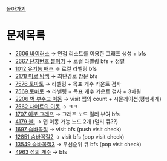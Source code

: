 [돌아가기](./README.md)
# 문제목록
- [2606 바이러스](./2606.py) → 인접 리스트를 이용한 그래프 생성 + bfs
- [2667 단지번호 붙이기](./P2667.java) → 로컬 라벨링 bfs + 정렬
- [1012 유기농 배추](./P1012.java) → 로컬 라벨링 bfs
- [2178 미로 탐색](./P2178.java) → 최단경로 방문 bfs
- [7576 토마토](./P7576.java) → 라벨링 + 목표 개수 카운트 검사
- [7569 토마토](./P7569.java) → 라벨링 + 목표 개수 카운트 검사 + 3차원
- [2206 벽 부수고 이동](./P2206.java) → visit 맵의 count + 시뮬레이션(평행세계)
- [7562 나이트의 이동](./P7562.java) → ㅋㅋ
- [1707 이분 그래프](./1707.py) → 그래프 노드 컬러 부여 bfs
- [4179 불!](./4179.py) → 맵 이동 가능 노드 2개 (멀티 큐??)
- [1697 숨바꼭질](./P1697.java) → visit bfs (push visit check)
- [12851 숨바꼭질2](./12851.py) → visit bfs (pop visit check)
- [13549 숨바꼭질3](./13549.py) → 우선순위 큐 bfs (pop visit check)
- [4963 섬의 개수](./P4963.java) → bfs
